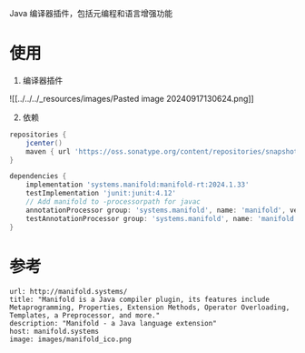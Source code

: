 Java 编译器插件，包括元编程和语言增强功能
# 使用

1. 编译器插件

![[../../../_resources/images/Pasted image 20240917130624.png]]

2. 依赖

```groovy
repositories {
    jcenter()
    maven { url 'https://oss.sonatype.org/content/repositories/snapshots/' }
}

dependencies {
    implementation 'systems.manifold:manifold-rt:2024.1.33'
    testImplementation 'junit:junit:4.12'
    // Add manifold to -processorpath for javac
    annotationProcessor group: 'systems.manifold', name: 'manifold', version: '2024.1.33'
    testAnnotationProcessor group: 'systems.manifold', name: 'manifold', version: '2024.1.33'
}
```

# 参考

```cardlink
url: http://manifold.systems/
title: "Manifold is a Java compiler plugin, its features include Metaprogramming, Properties, Extension Methods, Operator Overloading, Templates, a Preprocessor, and more."
description: "Manifold - a Java language extension"
host: manifold.systems
image: images/manifold_ico.png
```
